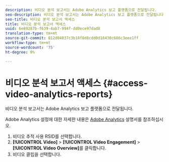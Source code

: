 ```yaml
---
description: 비디오 분석 보고서는 Adobe Analytics 보고 플랫폼으로 전달됩니다.
seo-description: 비디오 분석 보고서는 Adobe Analytics 보고 플랫폼으로 전달됩니다.
seo-title: 비디오 분석 보고서 액세스
title: 비디오 분석 보고서 액세스
uuid: 6e89287b-f639-4ab7-994f-dd0ece97dad8
translation-type: tm+mt
source-git-commit: 812d04037c3b18f8d8cdd0d18430c686c3eee1ff
workflow-type: tm+mt
source-wordcount: '75'
ht-degree: 0%

---
```



# 비디오 분석 보고서 액세스 {#access-video-analytics-reports}

비디오 분석 보고서는 Adobe Analytics 보고 플랫폼으로 전달됩니다.

Adobe Analytics 설정에 대한 자세한 내용은 [Adobe Analytics](https://microsite.omniture.com/t2/help/en_US/reference/) 설명서를 참조하십시오.
1. 비디오 추적 사용 RSID를 선택합니다.
1. **[!UICONTROL Video]** > **[!UICONTROL Video Engagement]** > **[!UICONTROL Video Overview]**&#x200B;를 클릭합니다.
1. 비디오 클립을 선택합니다.

